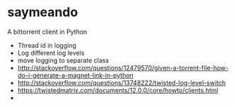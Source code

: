 saymeando
=========

A bittorrent client in Python


* Thread id in logging
* Log different log levels
* move logging to separate class
* http://stackoverflow.com/questions/12479570/given-a-torrent-file-how-do-i-generate-a-magnet-link-in-python
* http://stackoverflow.com/questions/13748222/twisted-log-level-switch
* https://twistedmatrix.com/documents/12.0.0/core/howto/clients.html
* 

